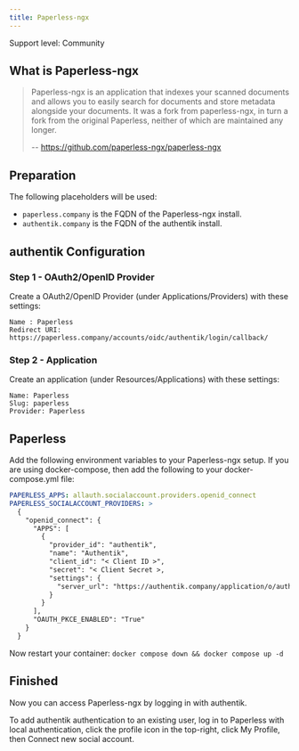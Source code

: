 ```yaml
---
title: Paperless-ngx
---
```


<span class="badge badge--secondary">Support level: Community</span>

## What is Paperless-ngx

> Paperless-ngx is an application that indexes your scanned documents and allows you to easily search for documents and store metadata alongside your documents. It was a fork from paperless-ngx, in turn a fork from the original Paperless, neither of which are maintained any longer.
>
> -- https://github.com/paperless-ngx/paperless-ngx

## Preparation

The following placeholders will be used:

- `paperless.company` is the FQDN of the Paperless-ngx install.
- `authentik.company` is the FQDN of the authentik install.

## authentik Configuration

### Step 1 - OAuth2/OpenID Provider

Create a OAuth2/OpenID Provider (under Applications/Providers) with these settings:

    Name : Paperless
    Redirect URI: https://paperless.company/accounts/oidc/authentik/login/callback/

### Step 2 - Application

Create an application (under Resources/Applications) with these settings:

    Name: Paperless
    Slug: paperless
    Provider: Paperless

## Paperless

Add the following environment variables to your Paperless-ngx setup. If you are using docker-compose, then add the following to your docker-compose.yml file:

```yaml
PAPERLESS_APPS: allauth.socialaccount.providers.openid_connect
PAPERLESS_SOCIALACCOUNT_PROVIDERS: >
  {
    "openid_connect": {
      "APPS": [
        {
          "provider_id": "authentik",
          "name": "Authentik",
          "client_id": "< Client ID >",
          "secret": "< Client Secret >,
          "settings": {
            "server_url": "https://authentik.company/application/o/authorize/"
          }
        }
      ],
      "OAUTH_PKCE_ENABLED": "True"
    }
  }
```

Now restart your container:
`docker compose down && docker compose up -d`

## Finished

Now you can access Paperless-ngx by logging in with authentik.

To add authentik authentication to an existing user, log in to Paperless with local authentication, click the profile icon in the top-right, click My Profile, then Connect new social account.

